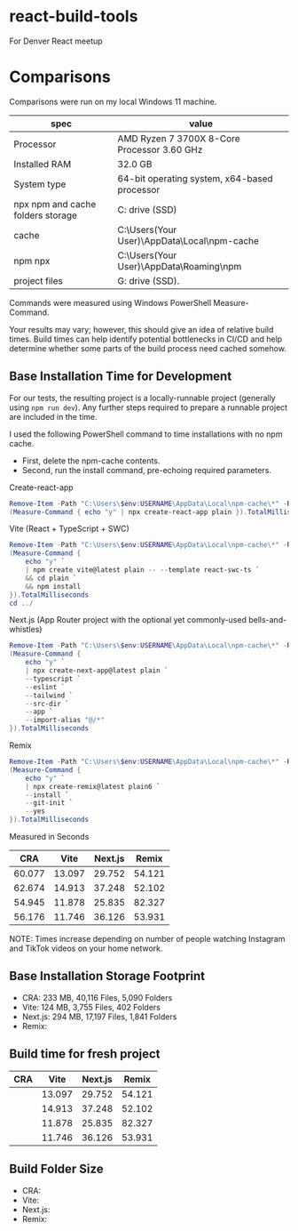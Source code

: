 # react-build-tools
For Denver React meetup

# Comparisons

Comparisons were run on my local Windows 11 machine.

| spec | value |
| --- | --- |
| Processor | AMD Ryzen 7 3700X 8-Core Processor 3.60 GHz |
| Installed RAM | 32.0 GB |
| System type | 64-bit operating system, x64-based processor |
| npx npm and cache folders storage | C: drive (SSD) |
| cache | C:\Users\(Your User)\AppData\Local\npm-cache |
| npm npx | C:\Users\(Your User)\AppData\Roaming\npm |
| project files | G: drive (SSD). |

Commands were measured using Windows PowerShell Measure-Command.

Your results may vary; however, this should give an idea of relative build times.
Build times can help identify potential bottlenecks in CI/CD and help determine
whether some parts of the build process need cached somehow.

## Base Installation Time for Development

For our tests, the resulting project is a locally-runnable project
(generally using `npm run dev`).
Any further steps required to prepare a runnable project are included in the time.

I used the following PowerShell command to time installations with no npm cache.
- First, delete the npm-cache contents.
- Second, run the install command, pre-echoing required parameters.

Create-react-app

```ps1
Remove-Item -Path "C:\Users\$env:USERNAME\AppData\Local\npm-cache\*" -Recurse -Force
(Measure-Command { echo "y" | npx create-react-app plain }).TotalMilliseconds
```

Vite (React + TypeScript + SWC)

```ps1
Remove-Item -Path "C:\Users\$env:USERNAME\AppData\Local\npm-cache\*" -Recurse -Force
(Measure-Command {
    echo "y" `
    | npm create vite@latest plain -- --template react-swc-ts `
    && cd plain `
    && npm install
}).TotalMilliseconds
cd ../
```

Next.js (App Router project with the optional yet commonly-used bells-and-whistles)

```ps1
Remove-Item -Path "C:\Users\$env:USERNAME\AppData\Local\npm-cache\*" -Recurse -Force
(Measure-Command {
    echo "y" `
    | npx create-next-app@latest plain `
    --typescript `
    --eslint `
    --tailwind `
    --src-dir `
    --app `
    --import-alias "@/*"
}).TotalMilliseconds
```

Remix

```ps1
Remove-Item -Path "C:\Users\$env:USERNAME\AppData\Local\npm-cache\*" -Recurse -Force
(Measure-Command {
    echo "y" `
    | npx create-remix@latest plain6 `
    --install `
    --git-init `
    --yes
}).TotalMilliseconds
```

Measured in Seconds

| CRA | Vite | Next.js | Remix |
| --- | --- | --- | --- |
| 60.077 | 13.097 | 29.752 | 54.121 |
| 62.674 | 14.913 | 37.248 | 52.102 |
| 54.945 | 11.878 | 25.835 | 82.327 |
| 56.176 | 11.746 | 36.126 | 53.931 |

NOTE: Times increase depending on number of people watching Instagram and TikTok videos
on your home network.

## Base Installation Storage Footprint

- CRA: 233 MB, 40,116 Files, 5,090 Folders
- Vite: 124 MB, 3,755 Files, 402 Folders
- Next.js: 294 MB, 17,197 Files, 1,841 Folders
- Remix:

## Build time for fresh project

| CRA | Vite | Next.js | Remix |
| --- | --- | --- | --- |
|  | 13.097 | 29.752 | 54.121 |
|  | 14.913 | 37.248 | 52.102 |
|  | 11.878 | 25.835 | 82.327 |
|  | 11.746 | 36.126 | 53.931 |

## Build Folder Size

- CRA:
- Vite:
- Next.js:
- Remix: